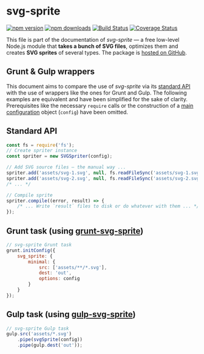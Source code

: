 # svg-sprite

[![npm version][npm-image]][npm-url] [![npm downloads][npm-downloads]][npm-url] [![Build Status][ci-image]][ci-url] [![Coverage Status][coveralls-image]][coveralls-url]

This file is part of the documentation of *svg-sprite* — a free low-level Node.js module that **takes a bunch of SVG files**, optimizes them and creates **SVG sprites** of several types. The package is [hosted on GitHub](https://github.com/svg-sprite/svg-sprite).


## Grunt & Gulp wrappers

This document aims to compare the use of *svg-sprite* via its [standard API](api.md) with the use of wrappers like the ones for Grunt and Gulp. The following examples are equivalent and have been simplified for the sake of clarity. Prerequisites like the necessary `require` calls or the construction of a [main configuration](configuration.md) object (`config`) have been omitted.

## Standard API

```js
const fs = require('fs');
// Create spriter instance
const spriter = new SVGSpriter(config);

// Add SVG source files — the manual way ...
spriter.add('assets/svg-1.svg', null, fs.readFileSync('assets/svg-1.svg', 'utf-8'));
spriter.add('assets/svg-2.svg', null, fs.readFileSync('assets/svg-2.svg', 'utf-8'));
/* ... */

// Compile sprite
spriter.compile((error, result) => {
    /* ... Write `result` files to disk or do whatever with them ... */
});
```

## Grunt task (using [grunt-svg-sprite](https://github.com/svg-sprite/svg-sprite))

```js
// svg-sprite Grunt task
grunt.initConfig({
    svg_sprite: {
        minimal: {
            src: ['assets/**/*.svg'],
            dest: 'out',
            options: config
        }
    }
});
```

## Gulp task (using [gulp-svg-sprite](https://github.com/svg-sprite/gulp-svg-sprite))

```js
// svg-sprite Gulp task
gulp.src('assets/*.svg')
    .pipe(svgSprite(config))
    .pipe(gulp.dest('out'));
```


[npm-url]: https://www.npmjs.com/package/svg-sprite
[npm-image]: https://img.shields.io/npm/v/svg-sprite
[npm-downloads]: https://img.shields.io/npm/dm/svg-sprite

[ci-url]: https://github.com/svg-sprite/svg-sprite/actions/workflows/test.yml?query=branch%3Amain
[ci-image]: https://img.shields.io/github/actions/workflow/status/svg-sprite/svg-sprite/test.yml?branch=main&label=CI&logo=github

[coveralls-url]: https://coveralls.io/github/svg-sprite/svg-sprite?branch=main
[coveralls-image]: https://img.shields.io/coveralls/github/svg-sprite/svg-sprite/main
